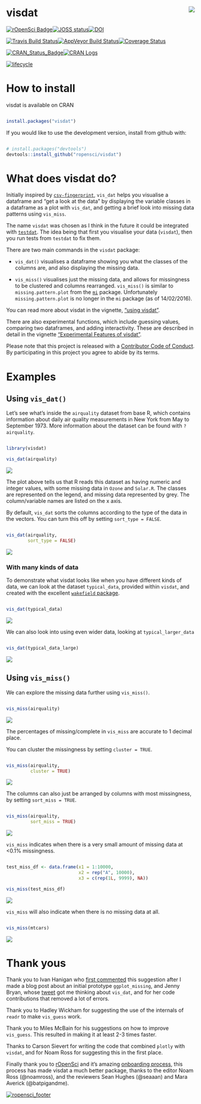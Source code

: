 
<!-- README.md is generated from README.Rmd. Please edit that file -->

# visdat <img src="man/figures/visdat-logo.png" align="right" />

[![rOpenSci
Badge](https://badges.ropensci.org/87_status.svg)](https://github.com/ropensci/onboarding/issues/87)[![JOSS
status](http://joss.theoj.org/papers/c85f57adbc565b064fb4bfc9b59a1b2a/status.svg)](http://joss.theoj.org/papers/c85f57adbc565b064fb4bfc9b59a1b2a)[![DOI](https://zenodo.org/badge/50553382.svg)](https://zenodo.org/badge/latestdoi/50553382)

[![Travis Build
Status](https://travis-ci.org/ropensci/visdat.svg?branch=master)](https://travis-ci.org/ropensci/visdat)[![AppVeyor
Build
Status](https://ci.appveyor.com/api/projects/status/github/njtierney/visdat?branch=master&svg=true)](https://ci.appveyor.com/project/njtierney/visdat)[![Coverage
Status](https://img.shields.io/codecov/c/github/ropensci/visdat/master.svg)](https://codecov.io/github/ropensci/visdat?branch=master)

[![CRAN\_Status\_Badge](http://www.r-pkg.org/badges/version/naniar)](https://cran.r-project.org/package=naniar)[![CRAN
Logs](http://cranlogs.r-pkg.org/badges/visdat)](http://cran.rstudio.com/web/packages/visdat/index.html)

[![lifecycle](https://img.shields.io/badge/lifecycle-maturing-blue.svg)](https://www.tidyverse.org/lifecycle/#maturing)

# How to install

visdat is available on CRAN

``` r

install.packages("visdat")
```

If you would like to use the development version, install from github
with:

``` r

# install.packages("devtools")
devtools::install_github("ropensci/visdat")
```

# What does visdat do?

Initially inspired by
[`csv-fingerprint`](https://github.com/setosa/csv-fingerprint),
`vis_dat` helps you visualise a dataframe and “get a look at the data”
by displaying the variable classes in a dataframe as a plot with
`vis_dat`, and getting a brief look into missing data patterns using
`vis_miss`.

The name `visdat` was chosen as I think in the future it could be
integrated with [`testdat`](https://github.com/ropensci/testdat). The
idea being that first you visualise your data (`visdat`), then you run
tests from `testdat` to fix them.

There are two main commands in the `visdat` package:

  - `vis_dat()` visualises a dataframe showing you what the classes of
    the columns are, and also displaying the missing data.

  - `vis_miss()` visualises just the missing data, and allows for
    missingness to be clustered and columns rearranged. `vis_miss()` is
    similar to `missing.pattern.plot` from the
    [`mi`](https://cran.r-project.org/web/packages/mi/index.html)
    package. Unfortunately `missing.pattern.plot` is no longer in the
    `mi` package (as of 14/02/2016).

You can read more about visdat in the vignette, [“using
visdat”](http://visdat.njtierney.com/articles/using_visdat.html).

There are also experimental functions, which include guessing values,
comparing two dataframes, and adding interactivity. These are described
in detail in the vignette [“Experimental Features of
visdat”](http://visdat.njtierney.com/articles/experimental_features.html).

Please note that this project is released with a [Contributor Code of
Conduct](CONDUCT.md). By participating in this project you agree to
abide by its terms.

# Examples

## Using `vis_dat()`

Let’s see what’s inside the `airquality` dataset from base R, which
contains information about daily air quality measurements in New York
from May to September 1973. More information about the dataset can be
found with `?airquality`.

``` r

library(visdat)

vis_dat(airquality)
```

![](man/figures/README-vis-dat-aq-1.png)<!-- -->

The plot above tells us that R reads this dataset as having numeric and
integer values, with some missing data in `Ozone` and `Solar.R`. The
classes are represented on the legend, and missing data represented by
grey. The column/variable names are listed on the x axis.

By default, `vis_dat` sorts the columns according to the type of the
data in the vectors. You can turn this off by setting `sort_type =
FALSE`.

``` r

vis_dat(airquality, 
        sort_type = FALSE)
```

![](man/figures/README-vis-dat-aq-sort-type-1.png)<!-- -->

### With many kinds of data

To demonstrate what visdat looks like when you have different kinds of
data, we can look at the dataset `typical_data`, provided within
`visdat`, and created with the excellent [`wakefield`
package](https://github.com/trinker/wakefield).

``` r

vis_dat(typical_data)
```

![](man/figures/README-vis-dat-typical-data-1.png)<!-- -->

We can also look into using even wider data, looking at
`typical_larger_data`

``` r

vis_dat(typical_data_large)
```

![](man/figures/README-vis-dat-typical-larger-data-1.png)<!-- -->

## Using `vis_miss()`

We can explore the missing data further using `vis_miss()`.

``` r

vis_miss(airquality)
```

![](man/figures/README-vis-miss-aq-1.png)<!-- -->

The percentages of missing/complete in `vis_miss` are accurate to 1
decimal place.

You can cluster the missingness by setting `cluster = TRUE`.

``` r

vis_miss(airquality, 
         cluster = TRUE)
```

![](man/figures/README-vis-miss-aq-cluster-1.png)<!-- -->

The columns can also just be arranged by columns with most missingness,
by setting `sort_miss = TRUE`.

``` r

vis_miss(airquality,
         sort_miss = TRUE)
```

![](man/figures/README-vis-miss-aq-sort-miss-1.png)<!-- -->

`vis_miss` indicates when there is a very small amount of missing data
at \<0.1% missingness.

``` r

test_miss_df <- data.frame(x1 = 1:10000,
                           x2 = rep("A", 10000),
                           x3 = c(rep(1L, 9999), NA))

vis_miss(test_miss_df)
```

![](man/figures/README-vis-miss-test-1.png)<!-- -->

`vis_miss` will also indicate when there is no missing data at all.

``` r

vis_miss(mtcars)
```

![](man/figures/README-vis-miss-mtcars-1.png)<!-- -->

# Thank yous

Thank you to Ivan Hanigan who [first
commented](http://www.njtierney.com/r/missing%20data/rbloggers/2015/12/01/ggplot-missing-data/#comment-2388263747)
this suggestion after I made a blog post about an initial prototype
`ggplot_missing`, and Jenny Bryan, whose
[tweet](https://twitter.com/JennyBryan/status/679011378414268416) got me
thinking about `vis_dat`, and for her code contributions that removed a
lot of errors.

Thank you to Hadley Wickham for suggesting the use of the internals of
`readr` to make `vis_guess` work.

Thank you to Miles McBain for his suggestions on how to improve
`vis_guess`. This resulted in making it at least 2-3 times faster.

Thanks to Carson Sievert for writing the code that combined `plotly`
with `visdat`, and for Noam Ross for suggesting this in the first place.

Finally thank you to [rOpenSci](https://github.com/ropensci) and it’s
amazing [onboarding process](https://github.com/ropensci/onboarding),
this process has made visdat a much better package, thanks to the editor
Noam Ross (@noamross), and the reviewers Sean Hughes (@seaaan) and Mara
Averick
(@batpigandme).

[![ropensci\_footer](https://ropensci.org/public_images/ropensci_footer.png)](https://ropensci.org)
